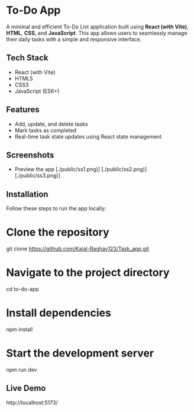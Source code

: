 # To-Do App
A minimal and efficient To-Do List application built using **React (with Vite)**, **HTML**, **CSS**, and **JavaScript**. This app allows users to seamlessly manage their daily tasks with a simple and responsive interface.

## Tech Stack
- React (with Vite)
- HTML5
- CSS3
- JavaScript (ES6+)

## Features
- Add, update, and delete tasks
- Mark tasks as completed
- Real-time task state updates using React state management
## Screenshots
- Preview the app
[./public/ss1.png)]
[./public/ss2.png)]
[./public/ss3.png)]
## Installation
Follow these steps to run the app locally:
# Clone the repository
git clone https://github.com/Kajal-Raghav123/Task_app.git
# Navigate to the project directory
cd to-do-app
# Install dependencies
npm install

# Start the development server
npm run dev

## Live Demo
http://localhost:5173/
